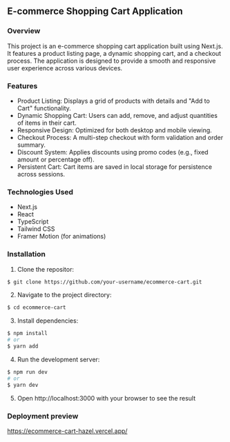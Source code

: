## E-commerce Shopping Cart Application

### Overview

This project is an e-commerce shopping cart application built using Next.js. It features a product listing page, a dynamic shopping cart, and a checkout process. The application is designed to provide a smooth and responsive user experience across various devices.

### Features

- Product Listing: Displays a grid of products with details and "Add to Cart" functionality.
- Dynamic Shopping Cart: Users can add, remove, and adjust quantities of items in their cart.
- Responsive Design: Optimized for both desktop and mobile viewing.
- Checkout Process: A multi-step checkout with form validation and order summary.
- Discount System: Applies discounts using promo codes (e.g., fixed amount or percentage off).
- Persistent Cart: Cart items are saved in local storage for persistence across sessions.

### Technologies Used

- Next.js
- React
- TypeScript
- Tailwind CSS
- Framer Motion (for animations)

### Installation

1. Clone the repositor:

```bash
$ git clone https://github.com/your-username/ecommerce-cart.git
```

2. Navigate to the project directory:

```bash
$ cd ecommerce-cart
```

3. Install dependencies:

```bash
$ npm install
# or
$ yarn add
```

4. Run the development server:

```bash
$ npm run dev
# or
$ yarn dev
```

5. Open http://localhost:3000 with your browser to see the result

### Deployment preview

https://ecommerce-cart-hazel.vercel.app/
